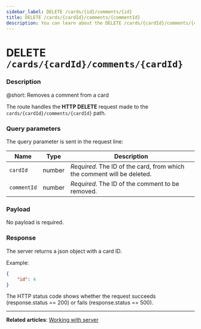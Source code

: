 ```yaml
---
sidebar_label: DELETE /cards/{id}/comments/{id}
title: DELETE /cards/{cardId}/comments/{commentId}
description: You can learn about the DELETE /cards/{cardId}/comments/{commentId} REST route in the documentation of the DHTMLX JavaScript Kanban library. Browse developer guides and API reference, try out code examples and live demos, and download a free 30-day evaluation version of DHTMLX Kanban.
---
```


# DELETE `/cards/{cardId}/comments/{cardId}`

### Description

@short: Removes a comment from a card

The route handles the **HTTP DELETE** request made to the `cards/{cardId}/comments/{cardId}` path.

### Query parameters

The query parameter is sent in the request line:

| Name        | Type        | Description |
| ----------- | ----------- | ----------- |
| `cardId`    |  number     | *Required*. The ID of the card, from which the comment will be deleted. |
| `commentId` |  number     | *Required*. The ID of the comment to be removed. |

### Payload

No payload is required.

### Response

The server returns a json object with a card ID.

Example:

~~~json
{
    "id": 4
}
~~~

The HTTP status code shows whether the request succeeds (response.status == 200) or fails (response.status == 500).

---

**Related articles**: [Working with server](guides/working_with_server.md)